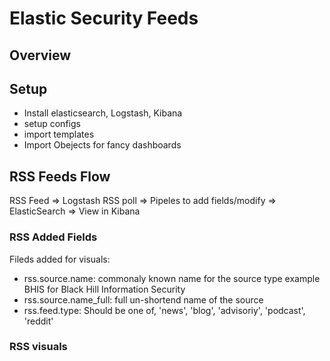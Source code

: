 # Elastic Security Feeds

## Overview

## Setup
- Install elasticsearch, Logstash, Kibana
- setup configs
- import templates
- Import Obejects for fancy dashboards

## RSS Feeds Flow
RSS Feed => Logstash RSS poll => Pipeles to add fields/modify => ElasticSearch => View in Kibana

### RSS Added Fields
Fileds added for visuals:
- rss.source.name: commonaly known name for the source type example BHIS for Black Hill Information Security
- rss.source.name_full: full un-shortend name of the source
- rss.feed.type: Should be one of, 'news', 'blog', 'advisoriy', 'podcast', 'reddit'

### RSS visuals


